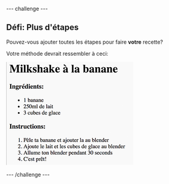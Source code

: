 \--- challenge \---

## Défi: Plus d'étapes

Pouvez-vous ajouter toutes les étapes pour faire **votre** recette?

Votre méthode devrait ressembler à ceci:

![capture d'écran](images/recipe-more-method.png)

\--- /challenge \---
